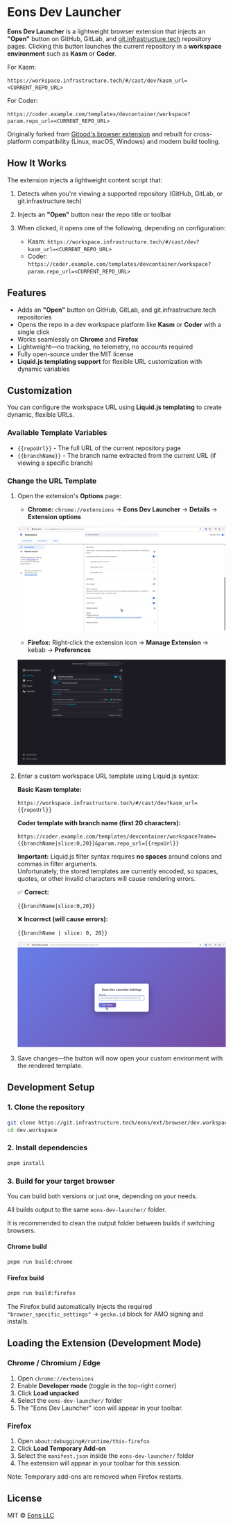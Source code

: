 # Eons Dev Launcher

**Eons Dev Launcher** is a lightweight browser extension that injects an **"Open"** button on GitHub, GitLab, and [git.infrastructure.tech](https://git.infrastructure.tech) repository pages. Clicking this button launches the current repository in a **workspace environment** such as **Kasm** or **Coder**.

For Kasm:

```
https://workspace.infrastructure.tech/#/cast/dev?kasm_url=<CURRENT_REPO_URL>
```

For Coder:

```
https://coder.example.com/templates/devcontainer/workspace?param.repo_url=<CURRENT_REPO_URL>
```

Originally forked from [Gitpod's browser extension](https://github.com/gitpod-io/browser-extension) and rebuilt for cross-platform compatibility (Linux, macOS, Windows) and modern build tooling.

## How It Works

The extension injects a lightweight content script that:

1. Detects when you're viewing a supported repository (GitHub, GitLab, or git.infrastructure.tech)
2. Injects an **"Open"** button near the repo title or toolbar
3. When clicked, it opens one of the following, depending on configuration:

   - Kasm: `https://workspace.infrastructure.tech/#/cast/dev?kasm_url=<CURRENT_REPO_URL>`
   - Coder: `https://coder.example.com/templates/devcontainer/workspace?param.repo_url=<CURRENT_REPO_URL>`

## Features

- Adds an **"Open"** button on GitHub, GitLab, and git.infrastructure.tech repositories
- Opens the repo in a dev workspace platform like **Kasm** or **Coder** with a single click
- Works seamlessly on **Chrome** and **Firefox**
- Lightweight—no tracking, no telemetry, no accounts required
- Fully open-source under the MIT license
- **Liquid.js templating support** for flexible URL customization with dynamic variables

## Customization

You can configure the workspace URL using **Liquid.js templating** to create dynamic, flexible URLs.

### Available Template Variables

- `{{repoUrl}}` - The full URL of the current repository page
- `{{branchName}}` - The branch name extracted from the current URL (if viewing a specific branch)

### Change the URL Template

1. Open the extension's **Options** page:

   - **Chrome:** `chrome://extensions` → **Eons Dev Launcher** → **Details** → **Extension options**

   ![Chrome Extension Options](./doc/asset/chrome-options.png)

   - **Firefox:** Right-click the extension icon → **Manage Extension** → kebab → **Preferences**

   ![Firefox Extension Options](./doc/asset/firefox-options.png)

2. Enter a custom workspace URL template using Liquid.js syntax:

   **Basic Kasm template:**

   ```
   https://workspace.infrastructure.tech/#/cast/dev?kasm_url={{repoUrl}}
   ```

   **Coder template with branch name (first 20 characters):**

   ```
   https://coder.example.com/templates/devcontainer/workspace?name={{branchName|slice:0,20}}&param.repo_url={{repoUrl}}
   ```

   **Important:** Liquid.js filter syntax requires **no spaces** around colons and commas in filter arguments.  
   Unfortunately, the stored templates are currently encoded, so spaces, quotes, or other invalid characters will cause rendering errors.

   ✅ **Correct:**

   ```
   {{branchName|slice:0,20}}
   ```

   ❌ **Incorrect (will cause errors):**

   ```
   {{branchName | slice: 0, 20}}
   ```

   ![Settings Page](./doc/asset/settings-page.png)

3. Save changes—the button will now open your custom environment with the rendered template.

## Development Setup

### 1. Clone the repository

```bash
git clone https://git.infrastructure.tech/eons/ext/browser/dev.workspace.git
cd dev.workspace
```

### 2. Install dependencies

```bash
pnpm install
```

### 3. Build for your target browser

You can build both versions or just one, depending on your needs.

All builds output to the same `eons-dev-launcher/` folder.

It is recommended to clean the output folder between builds if switching browsers.

#### Chrome build

```bash
pnpm run build:chrome
```

#### Firefox build

```bash
pnpm run build:firefox
```

The Firefox build automatically injects the required `"browser_specific_settings"` → `gecko.id` block for AMO signing and installs.

## Loading the Extension (Development Mode)

### Chrome / Chromium / Edge

1. Open `chrome://extensions`
2. Enable **Developer mode** (toggle in the top-right corner)
3. Click **Load unpacked**
4. Select the `eons-dev-launcher/` folder
5. The "Eons Dev Launcher" icon will appear in your toolbar.

### Firefox

1. Open `about:debugging#/runtime/this-firefox`
2. Click **Load Temporary Add-on**
3. Select the `manifest.json` inside the `eons-dev-launcher/` folder
4. The extension will appear in your toolbar for this session.

Note: Temporary add-ons are removed when Firefox restarts.

## License

MIT © [Eons LLC](https://infrastructure.tech)
